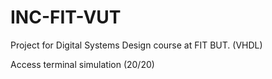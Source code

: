 # INC-FIT-VUT
Project for Digital Systems Design course at FIT BUT. (VHDL)

Access terminal simulation (20/20)
